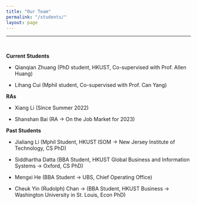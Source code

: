 ```yaml
---
title: "Our Team"
permalink: "/students/"
layout: page
---
```


* * *
<br>

**Current Students**

+ Qianqian Zhuang (PhD student, HKUST, Co-supervised with Prof. Allen Huang)

+ Lihang Cui (Mphil student, Co-supervised with Prof. Can Yang)


**RAs**

+ Xiang Li (Since Summer 2022)

+ Shanshan Bai (RA -> On the Job Market for 2023)

**Past Students** 

+ Jialiang Li (Mphil Student, HKUST ISOM -> New Jersey Institute of Technology, CS PhD)

+ Siddhartha Datta (BBA Student, HKUST Global Business and Information Systems -> Oxford, CS PhD)

+ Mengxi He (BBA Student -> UBS, Chief Operating Office)

+ Cheuk Yin (Rudolph) Chan -> (BBA Student,  HKUST Business -> Washington University in St. Louis, Econ PhD)



